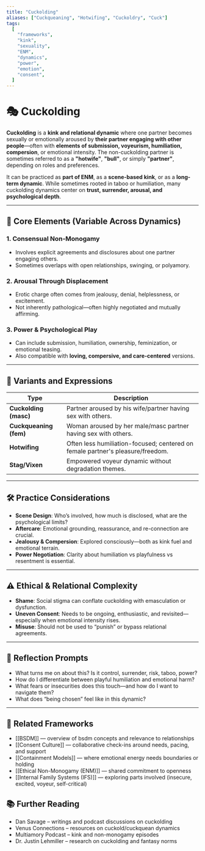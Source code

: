 ```yaml
---
title: "Cuckolding"
aliases: ["Cuckqueaning", "Hotwifing", "Cuckoldry", "Cuck"]
tags:
  [
    "frameworks",
    "kink",
    "sexuality",
    "ENM",
    "dynamics",
    "power",
    "emotion",
    "consent",
  ]
---
```


<!-- @format -->

# 🎭 Cuckolding

**Cuckolding** is a **kink and relational dynamic** where one partner becomes sexually or emotionally aroused by **their partner engaging with other people**—often with **elements of submission, voyeurism, humiliation, compersion**, or emotional intensity. The non-cuckolding partner is sometimes referred to as a **"hotwife"**, **"bull"**, or simply **"partner"**, depending on roles and preferences.

It can be practiced as **part of ENM**, as a **scene-based kink**, or as a **long-term dynamic**. While sometimes rooted in taboo or humiliation, many cuckolding dynamics center on **trust, surrender, arousal, and psychological depth**.

---

## 🧠 Core Elements (Variable Across Dynamics)

### 1. **Consensual Non-Monogamy**

- Involves explicit agreements and disclosures about one partner engaging others.
- Sometimes overlaps with open relationships, swinging, or polyamory.

### 2. **Arousal Through Displacement**

- Erotic charge often comes from jealousy, denial, helplessness, or excitement.
- Not inherently pathological—often highly negotiated and mutually affirming.

### 3. **Power & Psychological Play**

- Can include submission, humiliation, ownership, feminization, or emotional teasing.
- Also compatible with **loving, compersive, and care-centered** versions.

---

## 🔄 Variants and Expressions

| Type                   | Description                                                                    |
| ---------------------- | ------------------------------------------------------------------------------ |
| **Cuckolding (masc)**  | Partner aroused by his wife/partner having sex with others.                    |
| **Cuckqueaning (fem)** | Woman aroused by her male/masc partner having sex with others.                 |
| **Hotwifing**          | Often less humiliation-focused; centered on female partner's pleasure/freedom. |
| **Stag/Vixen**         | Empowered voyeur dynamic without degradation themes.                           |

---

## 🛠 Practice Considerations

- **Scene Design**: Who’s involved, how much is disclosed, what are the psychological limits?
- **Aftercare**: Emotional grounding, reassurance, and re-connection are crucial.
- **Jealousy & Compersion**: Explored consciously—both as kink fuel and emotional terrain.
- **Power Negotiation**: Clarity about humiliation vs playfulness vs resentment is essential.

---

## ⚠️ Ethical & Relational Complexity

- **Shame**: Social stigma can conflate cuckolding with emasculation or dysfunction.
- **Uneven Consent**: Needs to be ongoing, enthusiastic, and revisited—especially when emotional intensity rises.
- **Misuse**: Should not be used to “punish” or bypass relational agreements.

---

## 💬 Reflection Prompts

- What turns me on about this? Is it control, surrender, risk, taboo, power?
- How do I differentiate between playful humiliation and emotional harm?
- What fears or insecurities does this touch—and how do I want to navigate them?
- What does “being chosen” feel like in this dynamic?

---

## 🔗 Related Frameworks

- [[BSDM]] — overview of bsdm concepts and relevance to relationships
- [[Consent Culture]] — collaborative check-ins around needs, pacing, and support
- [[Containment Models]] — where emotional energy needs boundaries or holding
- [[Ethical Non-Monogamy (ENM)]] — shared commitment to openness
- [[Internal Family Systems (IFS)]] — exploring parts involved (insecure, excited, voyeur, self-critical)

## 📚 Further Reading

- Dan Savage – writings and podcast discussions on cuckolding
- Venus Connections – resources on cuckold/cuckquean dynamics
- Multiamory Podcast – kink and non-monogamy episodes
- Dr. Justin Lehmiller – research on cuckolding and fantasy norms
